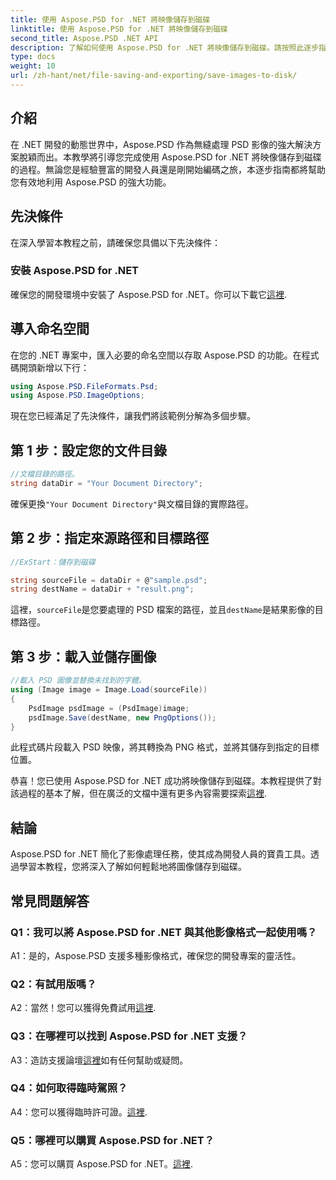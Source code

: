 ```yaml
---
title: 使用 Aspose.PSD for .NET 將映像儲存到磁碟
linktitle: 使用 Aspose.PSD for .NET 將映像儲存到磁碟
second_title: Aspose.PSD .NET API
description: 了解如何使用 Aspose.PSD for .NET 將映像儲存到磁碟。請按照此逐步指南進行高效率的影像處理。
type: docs
weight: 10
url: /zh-hant/net/file-saving-and-exporting/save-images-to-disk/
---
```

## 介紹

在 .NET 開發的動態世界中，Aspose.PSD 作為無縫處理 PSD 影像的強大解決方案脫穎而出。本教學將引導您完成使用 Aspose.PSD for .NET 將映像儲存到磁碟的過程。無論您是經驗豐富的開發人員還是剛開始編碼之旅，本逐步指南都將幫助您有效地利用 Aspose.PSD 的強大功能。

## 先決條件

在深入學習本教程之前，請確保您具備以下先決條件：

### 安裝 Aspose.PSD for .NET

確保您的開發環境中安裝了 Aspose.PSD for .NET。你可以下載它[這裡](https://releases.aspose.com/psd/net/).

## 導入命名空間

在您的 .NET 專案中，匯入必要的命名空間以存取 Aspose.PSD 的功能。在程式碼開頭新增以下行：

```csharp
using Aspose.PSD.FileFormats.Psd;
using Aspose.PSD.ImageOptions;
```

現在您已經滿足了先決條件，讓我們將該範例分解為多個步驟。

## 第 1 步：設定您的文件目錄

```csharp
//文檔目錄的路徑。
string dataDir = "Your Document Directory";
```

確保更換`"Your Document Directory"`與文檔目錄的實際路徑。

## 第 2 步：指定來源路徑和目標路徑

```csharp
//ExStart：儲存到磁碟

string sourceFile = dataDir + @"sample.psd";
string destName = dataDir + "result.png";
```

這裡，`sourceFile`是您要處理的 PSD 檔案的路徑，並且`destName`是結果影像的目標路徑。

## 第 3 步：載入並儲存圖像

```csharp
//載入 PSD 圖像並替換未找到的字體。
using (Image image = Image.Load(sourceFile))
{
    PsdImage psdImage = (PsdImage)image;
    psdImage.Save(destName, new PngOptions());
}
```

此程式碼片段載入 PSD 映像，將其轉換為 PNG 格式，並將其儲存到指定的目標位置。

恭喜！您已使用 Aspose.PSD for .NET 成功將映像儲存到磁碟。本教程提供了對該過程的基本了解，但在廣泛的文檔中還有更多內容需要探索[這裡](https://reference.aspose.com/psd/net/).

## 結論

Aspose.PSD for .NET 簡化了影像處理任務，使其成為開發人員的寶貴工具。透過學習本教程，您將深入了解如何輕鬆地將圖像儲存到磁碟。

## 常見問題解答

### Q1：我可以將 Aspose.PSD for .NET 與其他影像格式一起使用嗎？

A1：是的，Aspose.PSD 支援多種影像格式，確保您的開發專案的靈活性。

### Q2：有試用版嗎？

 A2：當然！您可以獲得免費試用[這裡](https://releases.aspose.com/).

### Q3：在哪裡可以找到 Aspose.PSD for .NET 支援？

 A3：造訪支援論壇[這裡](https://forum.aspose.com/c/psd/34)如有任何幫助或疑問。

### Q4：如何取得臨時駕照？

 A4：您可以獲得臨時許可證。[這裡](https://purchase.aspose.com/temporary-license/).

### Q5：哪裡可以購買 Aspose.PSD for .NET？

 A5：您可以購買 Aspose.PSD for .NET。[這裡](https://purchase.aspose.com/buy).
